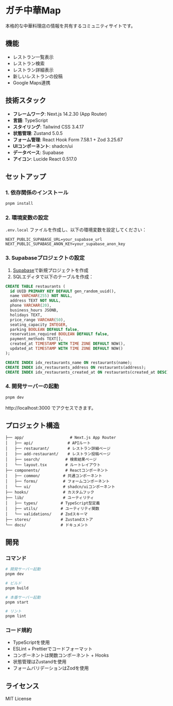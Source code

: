 # ガチ中華Map

本格的な中華料理店の情報を共有するコミュニティサイトです。

## 機能

- レストラン一覧表示
- レストラン検索
- レストラン詳細表示
- 新しいレストランの投稿
- Google Maps連携

## 技術スタック

- **フレームワーク**: Next.js 14.2.30 (App Router)
- **言語**: TypeScript
- **スタイリング**: Tailwind CSS 3.4.17
- **状態管理**: Zustand 5.0.5
- **フォーム管理**: React Hook Form 7.58.1 + Zod 3.25.67
- **UIコンポーネント**: shadcn/ui
- **データベース**: Supabase
- **アイコン**: Lucide React 0.517.0

## セットアップ

### 1. 依存関係のインストール

```bash
pnpm install
```

### 2. 環境変数の設定

`.env.local` ファイルを作成し、以下の環境変数を設定してください：

```env
NEXT_PUBLIC_SUPABASE_URL=your_supabase_url
NEXT_PUBLIC_SUPABASE_ANON_KEY=your_supabase_anon_key
```

### 3. Supabaseプロジェクトの設定

1. [Supabase](https://supabase.com/)で新規プロジェクトを作成
2. SQLエディタで以下のテーブルを作成：

```sql
CREATE TABLE restaurants (
  id UUID PRIMARY KEY DEFAULT gen_random_uuid(),
  name VARCHAR(255) NOT NULL,
  address TEXT NOT NULL,
  phone VARCHAR(20),
  business_hours JSONB,
  holidays TEXT,
  price_range VARCHAR(50),
  seating_capacity INTEGER,
  parking BOOLEAN DEFAULT false,
  reservation_required BOOLEAN DEFAULT false,
  payment_methods TEXT[],
  created_at TIMESTAMP WITH TIME ZONE DEFAULT NOW(),
  updated_at TIMESTAMP WITH TIME ZONE DEFAULT NOW()
);

CREATE INDEX idx_restaurants_name ON restaurants(name);
CREATE INDEX idx_restaurants_address ON restaurants(address);
CREATE INDEX idx_restaurants_created_at ON restaurants(created_at DESC);
```

### 4. 開発サーバーの起動

```bash
pnpm dev
```

http://localhost:3000 でアクセスできます。

## プロジェクト構造

```
├── app/                    # Next.js App Router
│   ├── api/               # APIルート
│   ├── restaurant/        # レストラン詳細ページ
│   ├── add-restaurant/    # レストラン投稿ページ
│   ├── search/           # 検索結果ページ
│   └── layout.tsx        # ルートレイアウト
├── components/           # Reactコンポーネント
│   ├── common/          # 共通コンポーネント
│   ├── forms/           # フォームコンポーネント
│   └── ui/              # shadcn/uiコンポーネント
├── hooks/               # カスタムフック
├── lib/                 # ユーティリティ
│   ├── types/          # TypeScript型定義
│   ├── utils/          # ユーティリティ関数
│   └── validations/    # Zodスキーマ
├── stores/             # Zustandストア
└── docs/               # ドキュメント
```

## 開発

### コマンド

```bash
# 開発サーバー起動
pnpm dev

# ビルド
pnpm build

# 本番サーバー起動
pnpm start

# リント
pnpm lint
```

### コード規約

- TypeScriptを使用
- ESLint + Prettierでコードフォーマット
- コンポーネントは関数コンポーネント + Hooks
- 状態管理はZustandを使用
- フォームバリデーションはZodを使用

## ライセンス

MIT License
